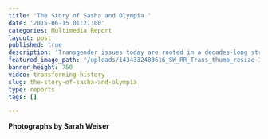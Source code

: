 ```yaml
---
title: 'The Story of Sasha and Olympia '
date: '2015-06-15 01:21:00'
categories: Multimedia Report
layout: post
published: true
description: 'Transgender issues today are rooted in a decades-long struggle for inclusion. '
featured_image_path: "/uploads/1434332483616_SW_RR_Trans_thumb_resize-1600px.jpg"
banner_height: 750
video: transforming-history
slug: the-story-of-sasha-and-olympia
type: reports
tags: []

---
```

**Photographs by Sarah Weiser**
